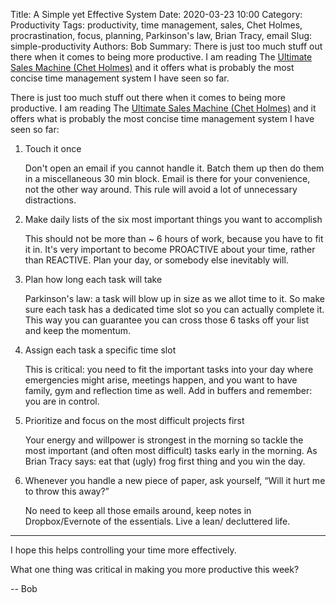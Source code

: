 Title: A Simple yet Effective System
Date: 2020-03-23 10:00
Category: Productivity
Tags: productivity, time management, sales, Chet Holmes, procrastination, focus, planning, Parkinson's law, Brian Tracy, email
Slug: simple-productivity
Authors: Bob
Summary: There is just too much stuff out there when it comes to being more productive. I am reading The [Ultimate Sales Machine (Chet Holmes)](https://www.amazon.com/Ultimate-Sales-Machine-Turbocharge-Relentless-ebook/dp/B000SMQGLC) and it offers what is probably the most concise time management system I have seen so far.

There is just too much stuff out there when it comes to being more productive. I am reading The [Ultimate Sales Machine (Chet Holmes)](https://www.amazon.com/Ultimate-Sales-Machine-Turbocharge-Relentless-ebook/dp/B000SMQGLC) and it offers what is probably the most concise time management system I have seen so far:

1. Touch it once

	Don't open an email if you cannot handle it. Batch them up then do them in a miscellaneous 30 min block. Email is there for your convenience, not the other way around. This rule will avoid a lot of unnecessary distractions.

2. Make daily lists of the six most important things you want to accomplish

	This should not be more than ~ 6 hours of work, because you have to fit it in. It's very important to become PROACTIVE about your time, rather than REACTIVE. Plan your day, or somebody else inevitably will.

3. Plan how long each task will take

	Parkinson's law: a task will blow up in size as we allot time to it. So make sure each task has a dedicated time slot so you can actually complete it. This way you can guarantee you can cross those 6 tasks off your list and keep the momentum.

4. Assign each task a specific time slot

	This is critical: you need to fit the important tasks into your day where emergencies might arise, meetings happen, and you want to have family, gym and reflection time as well. Add in buffers and remember: you are in control.

5. Prioritize and focus on the most difficult projects first

	Your energy and willpower is strongest in the morning so tackle the most important (and often most difficult) tasks early in the morning. As Brian Tracy says: eat that (ugly) frog first thing and you win the day.

6. Whenever you handle a new piece of paper, ask yourself, “Will it hurt me to throw this away?”

	No need to keep all those emails around, keep notes in Dropbox/Evernote of the essentials. Live a lean/ decluttered life.

---

I hope this helps controlling your time more effectively.

What one thing was critical in making you more productive this week?

-- Bob
